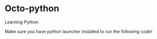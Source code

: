 Octo-python
===========

Learning Python

Make sure you have python launcher installed to run the following code!
